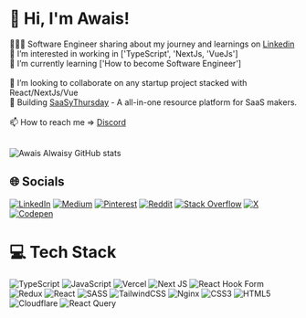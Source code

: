 # 👋 Hi, I'm Awais!
👩🏻‍💻 Software Engineer sharing about my journey and learnings on [Linkedin](https://go.alwaisy.dev/linkedin)<br/>
👀 I’m interested in working in ['TypeScript', 'NextJs, 'VueJs']<br/>
🌱 I’m currently learning ['How to become Software Engineer']<br/><br/>
💞️ I’m looking to collaborate on any startup project stacked with React/NextJs/Vue<br/>
🎨 Building [SaaSyThursday](https://go.alwaisy.dev/saasy-thursday) - A all-in-one resource platform for SaaS makers.<br/><br/>
📫 How to reach me => [Discord](https://go.alwaisy.dev/amicoder-discord)<br/><br/>

<!-- GitHub stats from https://github.com/anuraghazra/github-readme-stats -->
![Awais Alwaisy GitHub stats](https://github-readme-stats.vercel.app/api?username=alwaisy&show_icons=true&theme=gruvbox&hide_border=false&include_all_commits=true&count_private=true)

## 🌐 Socials
[![LinkedIn](https://img.shields.io/badge/LinkedIn-%230077B5.svg?logo=linkedin&logoColor=white)](https://linkedin.com/in/alwaisy) [![Medium](https://img.shields.io/badge/Medium-12100E?logo=medium&logoColor=white)](https://medium.com/@alwaisy) [![Pinterest](https://img.shields.io/badge/Pinterest-%23E60023.svg?logo=Pinterest&logoColor=white)](https://pinterest.com/awaisalwaisy) [![Reddit](https://img.shields.io/badge/Reddit-%23FF4500.svg?logo=Reddit&logoColor=white)](https://reddit.com/user/am-i-coder) [![Stack Overflow](https://img.shields.io/badge/-Stackoverflow-FE7A16?logo=stack-overflow&logoColor=white)](https://stackoverflow.com/users/awais-alwaisy) [![X](https://img.shields.io/badge/X-black.svg?logo=X&logoColor=white)](https://x.com/alvaisy) [![Codepen](https://img.shields.io/badge/Codepen-000000?style=for-the-badge&logo=codepen&logoColor=white)](https://codepen.io/alwaisy) 

# 💻 Tech Stack
![TypeScript](https://img.shields.io/badge/typescript-%23007ACC.svg?style=for-the-badge&logo=typescript&logoColor=white) ![JavaScript](https://img.shields.io/badge/javascript-%23323330.svg?style=for-the-badge&logo=javascript&logoColor=%23F7DF1E) ![Vercel](https://img.shields.io/badge/vercel-%23000000.svg?style=for-the-badge&logo=vercel&logoColor=white) ![Next JS](https://img.shields.io/badge/Next-black?style=for-the-badge&logo=next.js&logoColor=white) ![React Hook Form](https://img.shields.io/badge/React%20Hook%20Form-%23EC5990.svg?style=for-the-badge&logo=reacthookform&logoColor=white) ![Redux](https://img.shields.io/badge/redux-%23593d88.svg?style=for-the-badge&logo=redux&logoColor=white) ![React](https://img.shields.io/badge/react-%2320232a.svg?style=for-the-badge&logo=react&logoColor=%2361DAFB) ![SASS](https://img.shields.io/badge/SASS-hotpink.svg?style=for-the-badge&logo=SASS&logoColor=white) ![TailwindCSS](https://img.shields.io/badge/tailwindcss-%2338B2AC.svg?style=for-the-badge&logo=tailwind-css&logoColor=white) ![Nginx](https://img.shields.io/badge/nginx-%23009639.svg?style=for-the-badge&logo=nginx&logoColor=white) ![CSS3](https://img.shields.io/badge/css3-%231572B6.svg?style=for-the-badge&logo=css3&logoColor=white) ![HTML5](https://img.shields.io/badge/html5-%23E34F26.svg?style=for-the-badge&logo=html5&logoColor=white) ![Cloudflare](https://img.shields.io/badge/Cloudflare-F38020?style=for-the-badge&logo=Cloudflare&logoColor=white) ![React Query](https://img.shields.io/badge/-React%20Query-FF4154?style=for-the-badge&logo=react%20query&logoColor=white)
